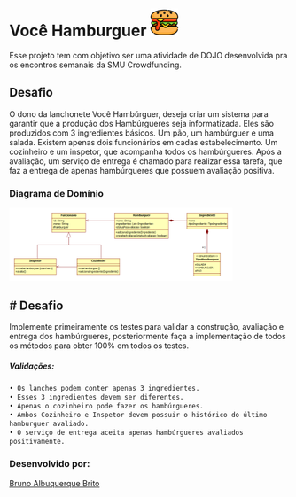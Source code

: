 # Você Hamburguer <img src="./imagens_readme/burger.png" width="50" height="50">
Esse projeto tem com objetivo ser uma atividade de DOJO desenvolvida pra os encontros semanais da SMU Crowdfunding. 


## Desafio

O dono da lanchonete Você Hambúrguer, deseja criar um sistema para garantir que a produção dos Hambúrgueres seja informatizada. Eles são produzidos com 3 ingredientes básicos. Um pão, um hambúrguer e uma salada. Existem apenas dois funcionários em cadas estabelecimento. Um cozinheiro e um inspetor, que acompanha todos os hambúrgueres. Após a avaliação, um serviço de entrega é chamado para realizar essa tarefa, que faz a entrega de apenas hambúrgueres que possuem avaliação positiva.

### Diagrama de Domínio
<img src="./imagens_readme/diagramaDeClasses.png" width="80%" height="50%">


## # Desafio

Implemente primeiramente os testes para validar a construção, avaliação e entrega dos hambúrgueres, posteriormente faça a implementação de todos os métodos para obter 100% em todos os testes.

##### Validações:

    • Os lanches podem conter apenas 3 ingredientes.
    • Esses 3 ingredientes devem ser diferentes.
    • Apenas o cozinheiro pode fazer os hambúrgueres. 
    • Ambos Cozinheiro e Inspetor devem possuir o histórico do último hamburguer avaliado.
    • O serviço de entrega aceita apenas hambúrgueres avaliados positivamente.

### Desenvolvido por: 
[Bruno Albuquerque Brito](https://www.linkedin.com/in/bruno-albuquerque-brito-07258590)
